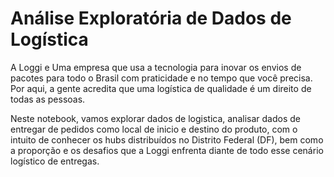 # Análise Exploratória de Dados de Logística
A Loggi e Uma empresa que usa a tecnologia para inovar os envios de pacotes para todo o Brasil com praticidade e no tempo que você precisa. Por aqui, a gente acredita que uma logística de qualidade é um direito de todas as pessoas.

Neste notebook, vamos explorar dados de logistica, analisar dados de entregar de pedidos como local de inicio e destino do produto, com o intuito de conhecer os hubs distribuídos no Distrito Federal (DF), bem como a proporção e os desafios que a Loggi enfrenta diante de todo esse cenário logístico de entregas.
